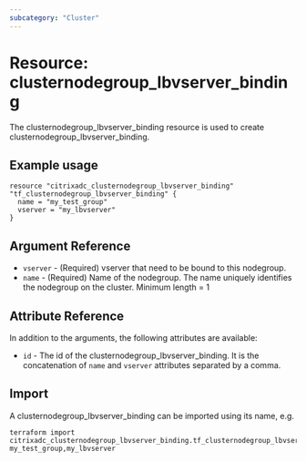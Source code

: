 ```yaml
---
subcategory: "Cluster"
---
```


# Resource: clusternodegroup_lbvserver_binding

The clusternodegroup_lbvserver_binding resource is used to create clusternodegroup_lbvserver_binding.


## Example usage

```hcl
resource "citrixadc_clusternodegroup_lbvserver_binding" "tf_clusternodegroup_lbvserver_binding" {
  name = "my_test_group"
  vserver = "my_lbvserver"
}
```


## Argument Reference

* `vserver` - (Required) vserver that need to be bound to this nodegroup.
* `name` - (Required) Name of the nodegroup. The name uniquely identifies the nodegroup on the cluster. Minimum length =  1


## Attribute Reference

In addition to the arguments, the following attributes are available:

* `id` - The id of the clusternodegroup_lbvserver_binding. It is the concatenation of `name` and `vserver` attributes separated by a comma.


## Import

A clusternodegroup_lbvserver_binding can be imported using its name, e.g.

```shell
terraform import citrixadc_clusternodegroup_lbvserver_binding.tf_clusternodegroup_lbvserver_binding my_test_group,my_lbvserver
```
